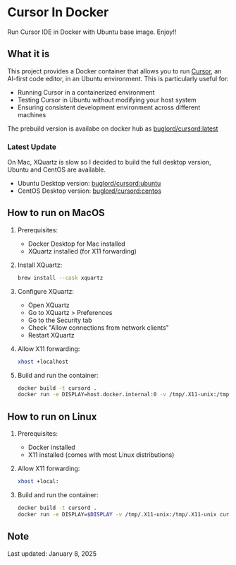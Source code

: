 # Cursor In Docker

Run Cursor IDE in Docker with Ubuntu base image. Enjoy!!

## What it is

This project provides a Docker container that allows you to run [Cursor](https://cursor.sh/), an AI-first code editor, in an Ubuntu environment. This is particularly useful for:
- Running Cursor in a containerized environment
- Testing Cursor in Ubuntu without modifying your host system
- Ensuring consistent development environment across different machines

The prebuild version is availabe on docker hub as [buglord/cursord:latest](https://hub.docker.com/r/buglord/cursord)

### Latest Update
On Mac, XQuartz is slow so I decided to build the full desktop version, Ubuntu and CentOS are available.
- Ubuntu Desktop version: [buglord/cursord:ubuntu](https://hub.docker.com/r/buglord/cursord)
- CentOS Desktop version: [buglord/cursord:centos](https://hub.docker.com/r/buglord/cursord)

## How to run on MacOS

1. Prerequisites:
   - Docker Desktop for Mac installed
   - XQuartz installed (for X11 forwarding)

2. Install XQuartz:
   ```bash
   brew install --cask xquartz
   ```

3. Configure XQuartz:
   - Open XQuartz
   - Go to XQuartz > Preferences
   - Go to the Security tab
   - Check "Allow connections from network clients"
   - Restart XQuartz

4. Allow X11 forwarding:
   ```bash
   xhost +localhost
   ```

5. Build and run the container:
   ```bash
   docker build -t cursord .
   docker run -e DISPLAY=host.docker.internal:0 -v /tmp/.X11-unix:/tmp/.X11-unix cursord
   ```

## How to run on Linux

1. Prerequisites:
   - Docker installed
   - X11 installed (comes with most Linux distributions)

2. Allow X11 forwarding:
   ```bash
   xhost +local:
   ```

3. Build and run the container:
   ```bash
   docker build -t cursord .
   docker run -e DISPLAY=$DISPLAY -v /tmp/.X11-unix:/tmp/.X11-unix cursord
   ```

## Note

Last updated: January 8, 2025
